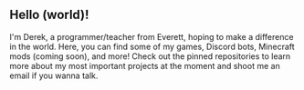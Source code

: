 ## Hello (world)!

I'm Derek, a programmer/teacher from Everett, hoping to make a difference in the world. Here, you can find some of my games, Discord bots, Minecraft mods (coming soon), and more! Check out the pinned repositories to learn more about my most important projects at the moment and shoot me an email if you wanna talk.

<!--
**DerekSturm263/DerekSturm263** is a ✨ _special_ ✨ repository because its `README.md` (this file) appears on your GitHub profile.

Here are some ideas to get you started:

- 🔭 I’m currently working on ...
- 🌱 I’m currently learning ...
- 👯 I’m looking to collaborate on ...
- 🤔 I’m looking for help with ...
- 💬 Ask me about ...
- 📫 How to reach me: ...
- 😄 Pronouns: ...
- ⚡ Fun fact: ...
-->
